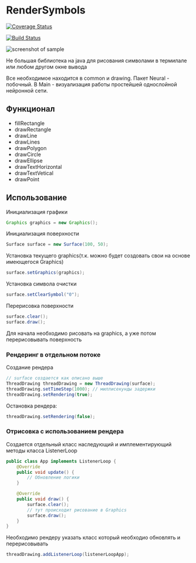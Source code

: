 # RenderSymbols

[![Coverage Status](https://coveralls.io/repos/github/Winster332/RenderSymbols/badge.svg?branch=master)](https://coveralls.io/github/Winster332/RenderSymbols?branch=master)

[![Build Status](https://travis-ci.org/Winster332/RenderSymbols.svg?branch=master)](https://travis-ci.org/Winster332/RenderSymbols.svg?branch=master)

![screenshot of sample](https://pp.vk.me/c604821/v604821939/20236/UG2-GZfaurQ.jpg)

Не большая библиотека на java для рисования символами в термилале или любом другом окне вывода

Все необходимое находится в common и drawing.
Пакет Neural - побочный. В Main - визуализация работы простейшей однослойной нейронной сети.

## Функционал
* fillRectangle
* drawRectangle
* drawLine
* drawLines
* drawPolygon
* drawCircle
* drawEllipse
* drawTextHorizontal
* drawTextVetical
* drawPoint

## Использование

Инициализация графики
```java
Graphics graphics = new Graphics();
```

Инициализация поверхности
```java
Surface surface = new Surface(100, 50);
```

Установка текущего graphics(т.к. можно будет создовать свои на основе имеющегося Graphics)
```java
surface.setGraphics(graphics);
```

Установка символа очистки
```java
surface.setClearSymbol("0");
```

Перерисовка поверхности
```java
surface.clear();
surface.draw();
```

Для начала необходимо рисовать на graphics, а уже потом перерисовывать поверхность

### Рендеринг в отдельном потоке

Создание рендера
```java
// surface создается как описано выше
ThreadDrawing threadDrawing = new ThreadDrawing(surface);
threadDrawing.setTimeStep(1000); // миллисекунды задержки
threadDrawing.setRendering(true);
```
Остановка рендера:
```java
threadDrawing.setRendering(false);
```

### Отрисовка с использованием рендера

Создается отдельный класс наследующий и имплементирующий методы класса ListenerLoop
```java
public class App implements ListenerLoop {
    @Override
    public void update() {
        // Обновление логики
    }

    @Override
    public void draw() {
        surface.clear();
        // тут происходит рисование в Graphics
        surface.draw();
    }
}
```

Необходимо рендеру указать класс который необходио обновлять и перерисовывать
```java
threadDrawing.addListenerLoop(listenerLoopApp);
```
